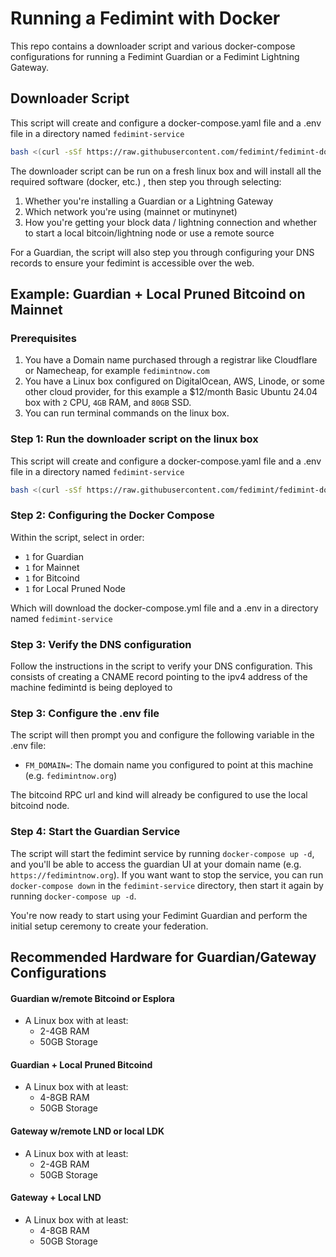 # Running a Fedimint with Docker

This repo contains a downloader script and various docker-compose configurations for running a Fedimint Guardian or a Fedimint Lightning Gateway.

## Downloader Script

This script will create and configure a docker-compose.yaml file and a .env file in a directory named `fedimint-service`

```bash
bash <(curl -sSf https://raw.githubusercontent.com/fedimint/fedimint-docker/master/downloader.sh)
```

The downloader script can be run on a fresh linux box and will install all the required software (docker, etc.) , then step you through selecting:

1. Whether you're installing a Guardian or a Lightning Gateway
2. Which network you're using (mainnet or mutinynet)
3. How you're getting your block data / lightning connection and whether to start a local bitcoin/lightning node or use a remote source

For a Guardian, the script will also step you through configuring your DNS records to ensure your fedimint is accessible over the web.

## Example: Guardian + Local Pruned Bitcoind on Mainnet

### Prerequisites

1. You have a Domain name purchased through a registrar like Cloudflare or Namecheap, for example `fedimintnow.com`
2. You have a Linux box configured on DigitalOcean, AWS, Linode, or some other cloud provider, for this example a $12/month Basic Ubuntu 24.04 box with `2` CPU, `4GB` RAM, and `80GB` SSD.
3. You can run terminal commands on the linux box.

### Step 1: Run the downloader script on the linux box

This script will create and configure a docker-compose.yaml file and a .env file in a directory named `fedimint-service`

```bash
bash <(curl -sSf https://raw.githubusercontent.com/fedimint/fedimint-docker/master/downloader.sh)
```

### Step 2: Configuring the Docker Compose

Within the script, select in order:

- `1` for Guardian
- `1` for Mainnet
- `1` for Bitcoind
- `1` for Local Pruned Node

Which will download the docker-compose.yml file and a .env in a directory named `fedimint-service`

### Step 3: Verify the DNS configuration

Follow the instructions in the script to verify your DNS configuration. This consists of creating a CNAME record pointing to the ipv4 address of the machine fedimintd is being deployed to

### Step 3: Configure the .env file

The script will then prompt you and configure the following variable in the .env file:

- `FM_DOMAIN=`: The domain name you configured to point at this machine (e.g. `fedimintnow.org`)

The bitcoind RPC url and kind will already be configured to use the local bitcoind node.

### Step 4: Start the Guardian Service

The script will start the fedimint service by running `docker-compose up -d`, and you'll be able to access the guardian UI at your domain name (e.g. `https://fedimintnow.org`).
If you want want to stop the service, you can run `docker-compose down` in the `fedimint-service` directory, then start it again by running `docker-compose up -d`.

You're now ready to start using your Fedimint Guardian and perform the initial setup ceremony to create your federation.

## Recommended Hardware for Guardian/Gateway Configurations

#### Guardian w/remote Bitcoind or Esplora

- A Linux box with at least:
  - 2-4GB RAM
  - 50GB Storage

#### Guardian + Local Pruned Bitcoind

- A Linux box with at least:
  - 4-8GB RAM
  - 50GB Storage

#### Gateway w/remote LND or local LDK

- A Linux box with at least:
  - 2-4GB RAM
  - 50GB Storage

#### Gateway + Local LND

- A Linux box with at least:
  - 4-8GB RAM
  - 50GB Storage
